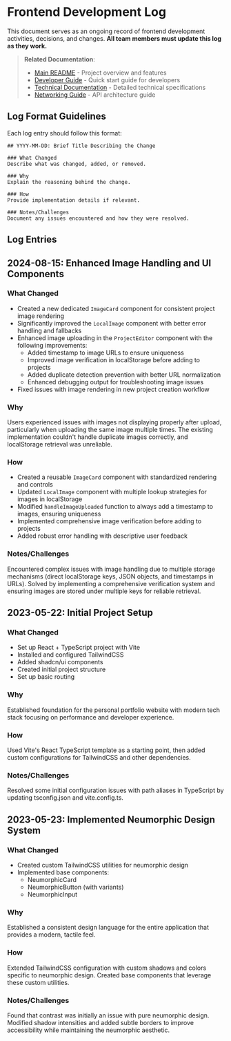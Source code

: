 # Frontend Development Log

This document serves as an ongoing record of frontend development activities, decisions, and changes. **All team members must update this log as they work.**

> **Related Documentation**:
> - [Main README](../README.md) - Project overview and features
> - [Developer Guide](../DEVELOPER-GUIDE.md) - Quick start guide for developers
> - [Technical Documentation](../DOCUMENTATION.md) - Detailed technical specifications
> - [Networking Guide](../NETWORKING-GUIDE.md) - API architecture guide

## Log Format Guidelines

Each log entry should follow this format:

```
## YYYY-MM-DD: Brief Title Describing the Change

### What Changed
Describe what was changed, added, or removed.

### Why
Explain the reasoning behind the change.

### How
Provide implementation details if relevant.

### Notes/Challenges
Document any issues encountered and how they were resolved.
```

## Log Entries

<!-- New entries go at the top -->

## 2024-08-15: Enhanced Image Handling and UI Components

### What Changed
- Created a new dedicated `ImageCard` component for consistent project image rendering
- Significantly improved the `LocalImage` component with better error handling and fallbacks
- Enhanced image uploading in the `ProjectEditor` component with the following improvements:
  - Added timestamp to image URLs to ensure uniqueness
  - Improved image verification in localStorage before adding to projects
  - Added duplicate detection prevention with better URL normalization
  - Enhanced debugging output for troubleshooting image issues
- Fixed issues with image rendering in new project creation workflow

### Why
Users experienced issues with images not displaying properly after upload, particularly when uploading the same image multiple times. The existing implementation couldn't handle duplicate images correctly, and localStorage retrieval was unreliable.

### How
- Created a reusable `ImageCard` component with standardized rendering and controls
- Updated `LocalImage` component with multiple lookup strategies for images in localStorage
- Modified `handleImageUploaded` function to always add a timestamp to images, ensuring uniqueness
- Implemented comprehensive image verification before adding to projects
- Added robust error handling with descriptive user feedback

### Notes/Challenges
Encountered complex issues with image handling due to multiple storage mechanisms (direct localStorage keys, JSON objects, and timestamps in URLs). Solved by implementing a comprehensive verification system and ensuring images are stored under multiple keys for reliable retrieval.

## 2023-05-22: Initial Project Setup

### What Changed
- Set up React + TypeScript project with Vite
- Installed and configured TailwindCSS
- Added shadcn/ui components
- Created initial project structure
- Set up basic routing

### Why
Established foundation for the personal portfolio website with modern tech stack focusing on performance and developer experience.

### How
Used Vite's React TypeScript template as a starting point, then added custom configurations for TailwindCSS and other dependencies.

### Notes/Challenges
Resolved some initial configuration issues with path aliases in TypeScript by updating tsconfig.json and vite.config.ts.

## 2023-05-23: Implemented Neumorphic Design System

### What Changed
- Created custom TailwindCSS utilities for neumorphic design
- Implemented base components:
  - NeumorphicCard
  - NeumorphicButton (with variants)
  - NeumorphicInput

### Why
Established a consistent design language for the entire application that provides a modern, tactile feel.

### How
Extended TailwindCSS configuration with custom shadows and colors specific to neumorphic design. Created base components that leverage these custom utilities.

### Notes/Challenges
Found that contrast was initially an issue with pure neumorphic design. Modified shadow intensities and added subtle borders to improve accessibility while maintaining the neumorphic aesthetic.

<!-- Add new entries above this line -->
